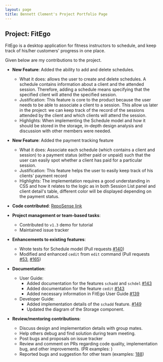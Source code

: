 ```yaml
---
layout: page
title: Bennett Clement's Project Portfolio Page
---
```


## Project: FitEgo

FitEgo is a desktop application for fitness instructors to schedule, and keep track of his/her customers' progress in one place.

Given below are my contributions to the project.

* **New Feature**: Added the ability to add and delete schedules.
  * What it does: allows the user to create and delete schedules. A schedule contains information about a client and the attended session. Therefore, adding a schedule means specifying that the specified client will attend the specified session. 
  * Justification: This feature is core to the product because the user needs to be able to associate a client to a session. This allow us later in the project: we can keep track of the record of the sessions attended by the client and which clients will attend the session.
  * Highlights: When implementing the Schedule model and how it should be stored in the storage, in-depth design analysis and discussion with other members were needed.

* **New Feature**: Added the payment tracking feature
  * What it does: Associate each schedule (which contains a client and session) to a payment status (either paid or unpaid) such that the user can easily spot whether a client has paid for a particular session.
  * Justification: This feature helps the user to easily keep track of his clients' payment record
  * Highlights: The implementation requires a good understanding in CSS and how it relates to the logic as in both Session List panel and client detail's table, different color will be displayed depending on the payment status.

* **Code contributed**: [RepoSense link](https://nus-cs2103-ay2021s1.github.io/tp-dashboard/#breakdown=true&search=&sort=groupTitle&sortWithin=title&since=2020-08-14&timeframe=commit&mergegroup=&groupSelect=groupByRepos&checkedFileTypes=docs~functional-code~test-code~other&tabOpen=true&tabType=authorship&tabAuthor=dhafinrazaq&tabRepo=AY2021S1-CS2103T-T13-3%2Ftp%5Bmaster%5D&authorshipIsMergeGroup=false&authorshipFileTypes=test-code)

* **Project management or team-based tasks**:
  * Contributed to `v1.3` demo for tutorial
  * Maintained issue tracker

* **Enhancements to existing features**:
  * Wrote tests for Schedule model (Pull requests [\#140](https://github.com/AY2021S1-CS2103T-T13-3/tp/pull/140))
  * Modified and enhanced `cedit` from `edit` command (Pull requests [#53](https://github.com/AY2021S1-CS2103T-T13-3/tp/pull/53), [\#165](https://github.com/AY2021S1-CS2103T-T13-3/tp/pull/165))

* **Documentation**:
  * User Guide:
    * Added documentation for the features `schadd` and `schdel` [\#143](https://github.com/AY2021S1-CS2103T-T13-3/tp/pull/143)
    * Added documentation for the feature `cedit` [\#143](https://github.com/AY2021S1-CS2103T-T13-3/tp/pull/143)
    * Added necessary information in FitEgo User Guide [\#139](https://github.com/AY2021S1-CS2103T-T13-3/tp/pull/139)
  * Developer Guide:
    * Added implementation details of the `schadd` feature. [\#149](https://github.com/AY2021S1-CS2103T-T13-3/tp/pull/149)
    * Updated the diagram of the Storage component.

* **Review/mentoring contributions**:
  * Discuss design and implementation details with group mates.
  * Help others debug and find solution during team meeting.
  * Post bugs and proposals on issue tracker
  * Review and comment on PRs regarding code quality, implementation bug, and other improvements. (PR examples: )
  * Reported bugs and suggestion for other team (examples: [188](https://github.com/AY2021S1-CS2103T-W17-3/tp/issues/188))
  